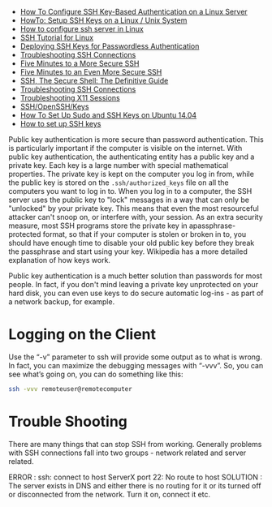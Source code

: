 
* [How To Configure SSH Key-Based Authentication on a Linux Server](https://www.digitalocean.com/community/tutorials/how-to-configure-ssh-key-based-authentication-on-a-linux-server)
* [HowTo: Setup SSH Keys on a Linux / Unix System](http://www.cyberciti.biz/faq/how-to-set-up-ssh-keys-on-linux-unix/)
* [How to configure ssh server in Linux](http://computernetworkingnotes.com/network-administrations/ssh.html)
* [SSH Tutorial for Linux](http://support.suso.com/supki/SSH_Tutorial_for_Linux)
* [Deploying SSH Keys for Passwordless Authentication](http://www.edcint.co.nz/misc/sshkeys.html)
* [Troubleshooting SSH Connections](http://www.unixlore.net/articles/troubleshooting-ssh-connections.html)
* [Five Minutes to a More Secure SSH](http://www.unixlore.net/articles/five-minutes-to-more-secure-ssh.html)
* [Five Minutes to an Even More Secure SSH](http://www.unixlore.net/articles/five-minutes-to-even-more-secure-ssh.html)
* [SSH, The Secure Shell: The Definitive Guide](http://docstore.mik.ua/orelly/networking_2ndEd/ssh/index.htm)
* [Troubleshooting SSH Connections](https://www.racf.bnl.gov/docs/authentication/ssh/sshtroubleshooting)
* [Troubleshooting X11 Sessions](https://www.racf.bnl.gov/docs/authentication/ssh/x11troubleshooting)
* [SSH/OpenSSH/Keys](https://help.ubuntu.com/community/SSH/OpenSSH/Keys)
* [How To Set Up Sudo and SSH Keys on Ubuntu 14.04](https://www.digitalocean.com/community/tutorials/video-how-to-set-up-sudo-and-ssh-keys-on-ubuntu-14-04)
* [How to set up SSH keys](https://kyup.com/tutorials/set-ssh-keys/)

Public key authentication is more secure than password authentication.
This is particularly important if the computer is visible on the internet.
With public key authentication, the authenticating entity has a public key and a private key.
Each key is a large number with special mathematical properties.
The private key is kept on the computer you log in from,
while the public key is stored on the `.ssh/authorized_keys` file on all the computers you want to log in to.
When you log in to a computer,
the SSH server uses the public key to "lock" messages in a way that can only be
"unlocked" by your private key.
This means that even the most resourceful attacker can't snoop on,
or interfere with, your session.
As an extra security measure, most SSH programs store the private key in apassphrase-protected format,
so that if your computer is stolen or broken in to,
you should have enough time to disable your old public key
before they break the passphrase and start using your key.
Wikipedia has a more detailed explanation of how keys work.

Public key authentication is a much better solution than passwords for most people. In fact, if you don't mind leaving a private key unprotected on your hard disk, you can even use keys to do secure automatic log-ins - as part of a network backup, for example.

# Logging on the Client
Use the “-v” parameter to ssh will provide some output as to what is wrong.
In fact, you can maximize the debugging messages with “-vvv”.
So, you can see what’s going on, you can do something like this:

```bash
ssh -vvv remoteuser@remotecomputer
```

# Trouble Shooting
There are many things that can stop SSH from working.
Generally problems with SSH connections fall into two groups - network related and server related.

ERROR
:   ssh: connect to host ServerX port 22: No route to host
SOLUTION
:   The server exists in DNS and either there is no routing for it or its turned off
    or disconnected from the network.
    Turn it on, connect it etc.
